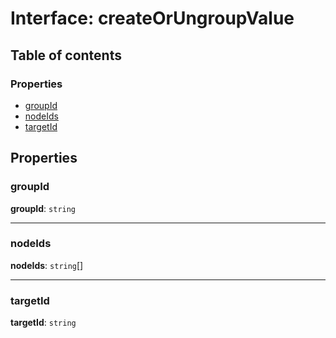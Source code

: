 # Interface: createOrUngroupValue

## Table of contents

### Properties

* [groupId](/auto-docs/free-layout-editor/interfaces/createOrUngroupValue.md#groupid)
* [nodeIds](/auto-docs/free-layout-editor/interfaces/createOrUngroupValue.md#nodeids)
* [targetId](/auto-docs/free-layout-editor/interfaces/createOrUngroupValue.md#targetid)

## Properties

### groupId

**groupId**: `string`

***

### nodeIds

**nodeIds**: `string`\[]

***

### targetId

**targetId**: `string`
